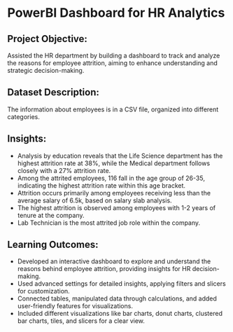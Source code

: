 # PowerBI Dashboard for HR Analytics

## Project Objective:

Assisted the HR department by building a dashboard to track and analyze the reasons for employee attrition, aiming to enhance understanding and strategic decision-making.

## Dataset Description:

The information about employees is in a CSV file, organized into different categories.

## Insights:

- Analysis by education reveals that the Life Science department has the highest attrition rate at 38%, while the Medical department follows closely with a 27% attrition rate.
- Among the attrited employees, 116 fall in the age group of 26-35, indicating the highest attrition rate within this age bracket.
- Attrition occurs primarily among employees receiving less than the average salary of 6.5k, based on salary slab analysis.
- The highest attrition is observed among employees with 1-2 years of tenure at the company.
- Lab Technician is the most attrited job role within the company.

## Learning Outcomes:

- Developed an interactive dashboard to explore and understand the reasons behind employee attrition, providing insights for HR decision-making.
- Used advanced settings for detailed insights, applying filters and slicers for customization.
- Connected tables, manipulated data through calculations, and added user-friendly features for visualizations.
- Included different visualizations like bar charts, donut charts, clustered bar charts, tiles, and slicers for a clear view.
